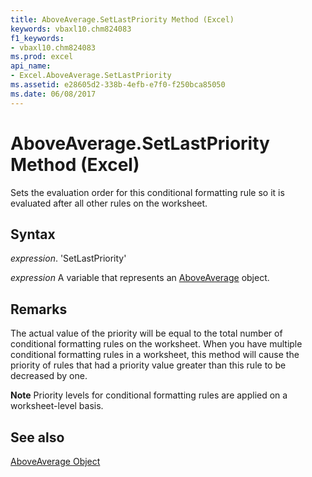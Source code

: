 ```yaml
---
title: AboveAverage.SetLastPriority Method (Excel)
keywords: vbaxl10.chm824083
f1_keywords:
- vbaxl10.chm824083
ms.prod: excel
api_name:
- Excel.AboveAverage.SetLastPriority
ms.assetid: e28605d2-338b-4efb-e7f0-f250bca85050
ms.date: 06/08/2017
---
```



# AboveAverage.SetLastPriority Method (Excel)

Sets the evaluation order for this conditional formatting rule so it is evaluated after all other rules on the worksheet.


## Syntax

 _expression_. 'SetLastPriority'

 _expression_ A variable that represents an [AboveAverage](./Excel.AboveAverage.md) object.


## Remarks

The actual value of the priority will be equal to the total number of conditional formatting rules on the worksheet. When you have multiple conditional formatting rules in a worksheet, this method will cause the priority of rules that had a priority value greater than this rule to be decreased by one.


 **Note**  Priority levels for conditional formatting rules are applied on a worksheet-level basis.


## See also


[AboveAverage Object](Excel.AboveAverage.md)

